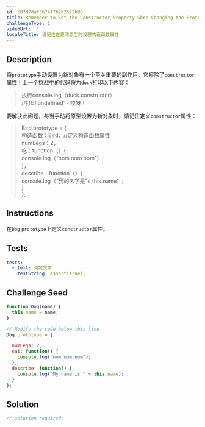 ```yaml
---
id: 587d7daf367417b2b2512b80
title: Remember to Set the Constructor Property when Changing the Prototype
challengeType: 1
videoUrl: ''
localeTitle: 请记住在更改原型时设置构造函数属性
---
```


## Description
<section id="description">将<code>prototype</code>手动设置为新对象有一个至关重要的副作用。它擦除了<code>constructor</code>属性！上一个挑战中的代码将为<code>duck</code>打印以下内容： <blockquote>执行console.log（duck.constructor） <br> //打印&#39;undefined&#39; - 哎呀！ </blockquote>要解决此问题，每当手动将原型设置为新对象时，请记住定义<code>constructor</code>属性： <blockquote> Bird.prototype = { <br>构造函数：Bird，//定义构造函数属性<br> numLegs：2， <br>吃：function（）{ <br> console.log（“nom nom nom”）; <br> }， <br> describe：function（）{ <br> console.log（“我的名字是”+ this.name）; <br> } <br> }; </blockquote></section>

## Instructions
<section id="instructions">在<code>Dog</code> <code>prototype</code>上定义<code>constructor</code>属性。 </section>

## Tests
<section id='tests'>

```yml
tests:
  - text: 測試文本
    testString: assert(true);

```

</section>

## Challenge Seed
<section id='challengeSeed'>

<div id='js-seed'>

```js
function Dog(name) {
  this.name = name;
}

// Modify the code below this line
Dog.prototype = {

  numLegs: 2,
  eat: function() {
    console.log("nom nom nom");
  },
  describe: function() {
    console.log("My name is " + this.name);
  }
};

```

</div>



</section>

## Solution
<section id='solution'>

```js
// solution required
```
</section>
